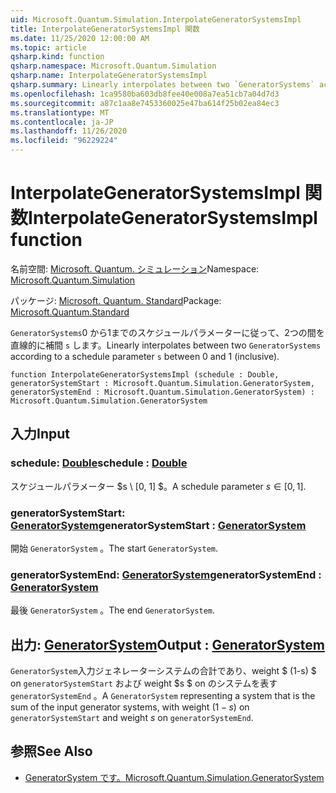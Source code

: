```yaml
---
uid: Microsoft.Quantum.Simulation.InterpolateGeneratorSystemsImpl
title: InterpolateGeneratorSystemsImpl 関数
ms.date: 11/25/2020 12:00:00 AM
ms.topic: article
qsharp.kind: function
qsharp.namespace: Microsoft.Quantum.Simulation
qsharp.name: InterpolateGeneratorSystemsImpl
qsharp.summary: Linearly interpolates between two `GeneratorSystems` according to a schedule parameter `s` between 0 and 1 (inclusive).
ms.openlocfilehash: 1ca9580ba603db8fee40e008a7ea51cb7a04d7d3
ms.sourcegitcommit: a87c1aa8e7453360025e47ba614f25b02ea84ec3
ms.translationtype: MT
ms.contentlocale: ja-JP
ms.lasthandoff: 11/26/2020
ms.locfileid: "96229224"
---
```

# <a name="interpolategeneratorsystemsimpl-function"></a><span data-ttu-id="a69af-102">InterpolateGeneratorSystemsImpl 関数</span><span class="sxs-lookup"><span data-stu-id="a69af-102">InterpolateGeneratorSystemsImpl function</span></span>

<span data-ttu-id="a69af-103">名前空間: [Microsoft. Quantum. シミュレーション](xref:Microsoft.Quantum.Simulation)</span><span class="sxs-lookup"><span data-stu-id="a69af-103">Namespace: [Microsoft.Quantum.Simulation](xref:Microsoft.Quantum.Simulation)</span></span>

<span data-ttu-id="a69af-104">パッケージ: [Microsoft. Quantum. Standard](https://nuget.org/packages/Microsoft.Quantum.Standard)</span><span class="sxs-lookup"><span data-stu-id="a69af-104">Package: [Microsoft.Quantum.Standard](https://nuget.org/packages/Microsoft.Quantum.Standard)</span></span>


<span data-ttu-id="a69af-105">`GeneratorSystems`0 から1までのスケジュールパラメーターに従って、2つの間を直線的に補間 `s` します。</span><span class="sxs-lookup"><span data-stu-id="a69af-105">Linearly interpolates between two `GeneratorSystems` according to a schedule parameter `s` between 0 and 1 (inclusive).</span></span>

```qsharp
function InterpolateGeneratorSystemsImpl (schedule : Double, generatorSystemStart : Microsoft.Quantum.Simulation.GeneratorSystem, generatorSystemEnd : Microsoft.Quantum.Simulation.GeneratorSystem) : Microsoft.Quantum.Simulation.GeneratorSystem
```


## <a name="input"></a><span data-ttu-id="a69af-106">入力</span><span class="sxs-lookup"><span data-stu-id="a69af-106">Input</span></span>

### <a name="schedule--double"></a><span data-ttu-id="a69af-107">schedule: [Double](xref:microsoft.quantum.lang-ref.double)</span><span class="sxs-lookup"><span data-stu-id="a69af-107">schedule : [Double](xref:microsoft.quantum.lang-ref.double)</span></span>

<span data-ttu-id="a69af-108">スケジュールパラメーター $s \ [0, 1] $。</span><span class="sxs-lookup"><span data-stu-id="a69af-108">A schedule parameter $s\in[0,1]$.</span></span>


### <a name="generatorsystemstart--generatorsystem"></a><span data-ttu-id="a69af-109">generatorSystemStart: [GeneratorSystem](xref:Microsoft.Quantum.Simulation.GeneratorSystem)</span><span class="sxs-lookup"><span data-stu-id="a69af-109">generatorSystemStart : [GeneratorSystem](xref:Microsoft.Quantum.Simulation.GeneratorSystem)</span></span>

<span data-ttu-id="a69af-110">開始 `GeneratorSystem` 。</span><span class="sxs-lookup"><span data-stu-id="a69af-110">The start `GeneratorSystem`.</span></span>


### <a name="generatorsystemend--generatorsystem"></a><span data-ttu-id="a69af-111">generatorSystemEnd: [GeneratorSystem](xref:Microsoft.Quantum.Simulation.GeneratorSystem)</span><span class="sxs-lookup"><span data-stu-id="a69af-111">generatorSystemEnd : [GeneratorSystem](xref:Microsoft.Quantum.Simulation.GeneratorSystem)</span></span>

<span data-ttu-id="a69af-112">最後 `GeneratorSystem` 。</span><span class="sxs-lookup"><span data-stu-id="a69af-112">The end `GeneratorSystem`.</span></span>



## <a name="output--generatorsystem"></a><span data-ttu-id="a69af-113">出力: [GeneratorSystem](xref:Microsoft.Quantum.Simulation.GeneratorSystem)</span><span class="sxs-lookup"><span data-stu-id="a69af-113">Output : [GeneratorSystem](xref:Microsoft.Quantum.Simulation.GeneratorSystem)</span></span>

<span data-ttu-id="a69af-114">`GeneratorSystem`入力ジェネレーターシステムの合計であり、weight $ (1-s) $ on `generatorSystemStart` および weight $s $ on のシステムを表す `generatorSystemEnd` 。</span><span class="sxs-lookup"><span data-stu-id="a69af-114">A `GeneratorSystem` representing a system that is the sum of the input generator systems, with weight $(1-s)$ on `generatorSystemStart` and weight $s$ on `generatorSystemEnd`.</span></span>

## <a name="see-also"></a><span data-ttu-id="a69af-115">参照</span><span class="sxs-lookup"><span data-stu-id="a69af-115">See Also</span></span>

- [<span data-ttu-id="a69af-116">GeneratorSystem です。</span><span class="sxs-lookup"><span data-stu-id="a69af-116">Microsoft.Quantum.Simulation.GeneratorSystem</span></span>](xref:Microsoft.Quantum.Simulation.GeneratorSystem)